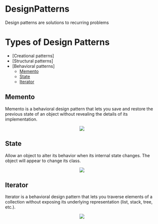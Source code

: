 # DesignPatterns
Design patterns are solutions to recurring problems
# Types of Design Patterns
 
* [Creational patterns]
* [Structural patterns]
* [Behavioral patterns]
  * [Memento](#memento)
  * [State](#State)
  * [Iterator](#iterator)
  

## Memento
Memento is a behavioral design pattern that lets you save and restore the previous state of an object without revealing the details of its implementation.
<p align="center">
  <img src="https://refactoring.guru/images/patterns/diagrams/memento/structure2.png" />
</p>

## State
Allow an object to alter its behavior when its internal state changes. The object will appear to change its class.
<p align="center">
  <img src="https://www.dofactory.com/img/diagrams/net/state.gif" />
</p>

## Iterator
Iterator is a behavioral design pattern that lets you traverse elements of a collection without exposing its underlying representation (list, stack, tree, etc.).
<p align="center">
  <img src="https://refactoring.guru/images/patterns/diagrams/iterator/structure.png" />
</p>
